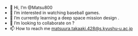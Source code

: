 - 👋 Hi, I’m @Matsu800
- 👀 I’m interested in watching baseball games.
- 🌱 I’m currently learning a deep space mission design .
- 💞️ I’m looking to collaborate on ?
- 📫 How to reach me matsuura.takaaki.428@s.kyushu-u.ac.jp

<!---
Matsu800/Matsu800 is a ✨ special ✨ repository because its `README.md` (this file) appears on your GitHub profile.
You can click the Preview link to take a look at your changes.
--->
